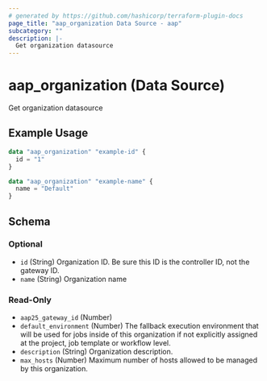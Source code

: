 ```yaml
---
# generated by https://github.com/hashicorp/terraform-plugin-docs
page_title: "aap_organization Data Source - aap"
subcategory: ""
description: |-
  Get organization datasource
---
```


# aap_organization (Data Source)

Get organization datasource

## Example Usage

```terraform
data "aap_organization" "example-id" {
  id = "1"
}

data "aap_organization" "example-name" {
  name = "Default"
}
```

<!-- schema generated by tfplugindocs -->
## Schema

### Optional

- `id` (String) Organization ID. Be sure this ID is the controller ID, not the gateway ID.
- `name` (String) Organization name

### Read-Only

- `aap25_gateway_id` (Number)
- `default_environment` (Number) The fallback execution environment that will be used for jobs inside of this organization if not explicitly assigned at the project, job template or workflow level.
- `description` (String) Organization description.
- `max_hosts` (Number) Maximum number of hosts allowed to be managed by this organization.

